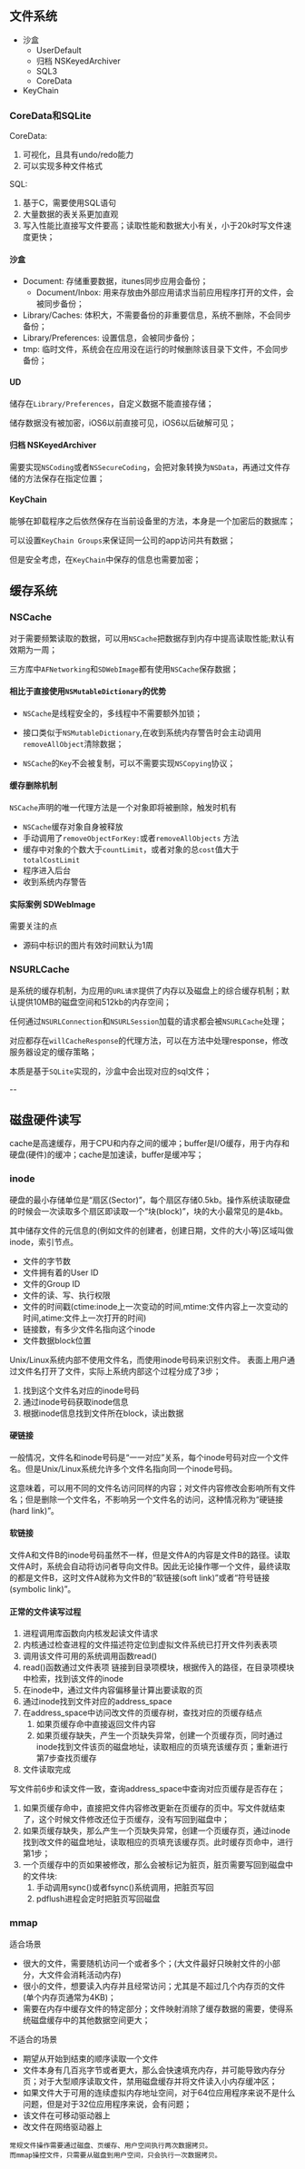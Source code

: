 ## 文件系统

* 沙盒
	* UserDefault
	* 归档 NSKeyedArchiver
	* SQL3
	* CoreData
* KeyChain

### CoreData和SQLite

CoreData:

1. 可视化，且具有undo/redo能力
2. 可以实现多种文件格式

SQL:

1. 基于C，需要使用SQL语句
2. 大量数据的表关系更加直观
3. 写入性能比直接写文件要高；读取性能和数据大小有关，小于20k时写文件速度更快；

#### 沙盒

* Document: 存储重要数据，itunes同步应用会备份；
	* Document/Inbox: 用来存放由外部应用请求当前应用程序打开的文件，会被同步备份；
* Library/Caches: 体积大，不需要备份的非重要信息，系统不删除，不会同步备份；
* Library/Preferences: 设置信息，会被同步备份；
* tmp: 临时文件，系统会在应用没在运行的时候删除该目录下文件，不会同步备份；

#### UD

储存在`Library/Preferences`，自定义数据不能直接存储；

储存数据没有被加密，iOS6以前直接可见，iOS6以后破解可见；

#### 归档 NSKeyedArchiver

需要实现`NSCoding`或者`NSSecureCoding`，会把对象转换为`NSData`，再通过文件存储的方法保存在指定位置；

#### KeyChain

能够在卸载程序之后依然保存在当前设备里的方法，本身是一个加密后的数据库；

可以设置`KeyChain Groups`来保证同一公司的app访问共有数据；

但是安全考虑，在`KeyChain`中保存的信息也需要加密；

## 缓存系统

### NSCache

对于需要频繁读取的数据，可以用`NSCache`把数据存到内存中提高读取性能;默认有效期为一周；

三方库中`AFNetworking`和`SDWebImage`都有使用`NSCache`保存数据；

#### 相比于直接使用`NSMutableDictionary`的优势

* `NSCache`是线程安全的，多线程中不需要额外加锁；

* 接口类似于`NSMutableDictionary`,在收到系统内存警告时会主动调用`removeAllObject`清除数据；

* `NSCache`的`Key`不会被复制，可以不需要实现`NSCopying`协议；

#### 缓存删除机制

`NSCache`声明的唯一代理方法是一个对象即将被删除，触发时机有

* `NSCache`缓存对象自身被释放
* 手动调用了`removeObjectForKey:`或者`removeAllObjects` 方法
* 缓存中对象的个数大于`countLimit`，或者对象的总`cost`值大于`totalCostLimit`
* 程序进入后台
* 收到系统内存警告

#### 实际案例 SDWebImage

需要关注的点

* 源码中标识的图片有效时间默认为1周


### NSURLCache

是系统的缓存机制，为应用的`URL请求`提供了内存以及磁盘上的综合缓存机制；默认提供10MB的磁盘空间和512kb的内存空间；

任何通过`NSURLConnection`和`NSURLSession`加载的请求都会被`NSURLCache`处理；

对应都存在`willCacheResponse`的代理方法，可以在方法中处理response，修改服务器设定的缓存策略；

本质是基于`SQLite`实现的，沙盒中会出现对应的sql文件；

--

## 磁盘硬件读写

cache是高速缓存，用于CPU和内存之间的缓冲；buffer是I/O缓存，用于内存和硬盘(硬件)的缓冲；cache是加速读，buffer是缓冲写； 

### inode

硬盘的最小存储单位是“扇区(Sector)”，每个扇区存储0.5kb。操作系统读取硬盘的时候会一次读取多个扇区即读取一个“块(block)”，块的大小最常见的是4kb。

其中储存文件的元信息的(例如文件的创建者，创建日期，文件的大小等)区域叫做inode，索引节点。

* 文件的字节数
* 文件拥有着的User ID
* 文件的Group ID
* 文件的读、写、执行权限
* 文件的时间戳(ctime:inode上一次变动的时间,mtime:文件内容上一次变动的时间,atime:文件上一次打开的时间)
* 链接数，有多少文件名指向这个inode
* 文件数据block位置

Unix/Linux系统内部不使用文件名，而使用inode号码来识别文件。
表面上用户通过文件名打开了文件，实际上系统内部这个过程分成了3步；

1. 找到这个文件名对应的inode号码
2. 通过inode号码获取inode信息
3. 根据inode信息找到文件所在block，读出数据

#### 硬链接 

一般情况，文件名和inode号码是“一一对应”关系，每个inode号码对应一个文件名。但是Unix/Linux系统允许多个文件名指向同一个inode号码。

这意味着，可以用不同的文件名访问同样的内容；对文件内容修改会影响所有文件名；但是删除一个文件名，不影响另一个文件名的访问，这种情况称为“硬链接(hard link)”。

#### 软链接

文件A和文件B的inode号码虽然不一样，但是文件A的内容是文件B的路径。读取文件A时，系统会自动将访问者导向文件B。因此无论操作哪一个文件，最终读取的都是文件B，这时文件A就称为文件B的“软链接(soft link)”或者“符号链接(symbolic link)”。

#### 正常的文件读写过程

1. 进程调用库函数向内核发起读文件请求
2. 内核通过检查进程的文件描述符定位到虚拟文件系统已打开文件列表表项
3. 调用该文件可用的系统调用函数read()
4. read()函数通过文件表项 链接到目录项模块，根据传入的路径，在目录项模块中检索，找到该文件的inode
5. 在inode中，通过文件内容偏移量计算出要读取的页
6. 通过inode找到文件对应的address_space
7. 在address_space中访问改文件的页缓存树，查找对应的页缓存结点
	1. 如果页缓存命中直接返回文件内容
	2. 如果页缓存缺失，产生一个页缺失异常，创建一个页缓存页，同时通过inode找到文件该页的磁盘地址，读取相应的页填充该缓存页；重新进行第7步查找页缓存
8. 文件读取完成

写文件前6步和读文件一致，查询address_space中查询对应页缓存是否存在；

1. 如果页缓存命中，直接把文件内容修改更新在页缓存的页中。写文件就结束了，这个时候文件修改还位于页缓存，没有写回到磁盘中；
2. 如果页缓存缺失，那么产生一个页缺失异常，创建一个页缓存页，通过inode找到改文件的磁盘地址，读取相应的页填充该缓存页。此时缓存页命中，进行第1步；
3. 一个页缓存中的页如果被修改，那么会被标记为脏页，脏页需要写回到磁盘中的文件块:
	1. 手动调用sync()或者fsync()系统调用，把脏页写回
	2. pdflush进程会定时把脏页写回磁盘

	
### mmap

适合场景

* 很大的文件，需要随机访问一个或者多个；(大文件最好只映射文件的小部分，大文件会消耗活动内存)
* 很小的文件，想要读入内存并且经常访问；尤其是不超过几个内存页的文件(单个内存页通常为4KB)；
* 需要在内存中缓存文件的特定部分；文件映射消除了缓存数据的需要，使得系统磁盘缓存中的其他数据空间更大；

不适合的场景

* 期望从开始到结束的顺序读取一个文件
* 文件本身有几百兆字节或者更大，那么会快速填充内存，并可能导致内存分页；对于大型顺序读取文件，禁用磁盘缓存并将文件读入小内存缓冲区；
* 如果文件大于可用的连续虚拟内存地址空间，对于64位应用程序来说不是什么问题，但是对于32位应用程序来说，会有问题；
* 该文件在可移动驱动器上
* 改文件在网络驱动器上

```
常规文件操作需要通过磁盘、页缓存、用户空间执行两次数据拷贝。
而mmap操控文件，只需要从磁盘到用户空间，只会执行一次数据拷贝。
```